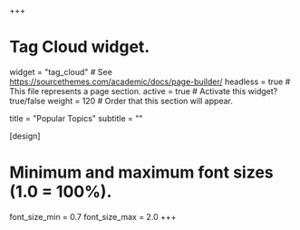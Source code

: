 +++
# Tag Cloud widget.
widget = "tag_cloud"  # See https://sourcethemes.com/academic/docs/page-builder/
headless = true  # This file represents a page section.
active = true  # Activate this widget? true/false
weight = 120  # Order that this section will appear.

title = "Popular Topics"
subtitle = ""

[design]
  # Minimum and maximum font sizes (1.0 = 100%).
  font_size_min = 0.7
  font_size_max = 2.0
+++
